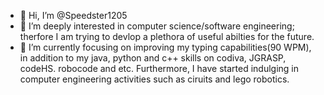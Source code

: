- 👋 Hi, I’m @Speedster1205
- 👀 I’m deeply interested in computer science/software engineering; therfore I am trying to devlop a plethora of useful abilties for the future.
- 🌱 I’m currently focusing on improving my typing capabilities(90 WPM), in addition to my java, python and c++ skills on codiva, JGRASP, codeHS. robocode and etc. Furthermore, I have started indulging in computer engineering activities such as ciruits and lego robotics.
